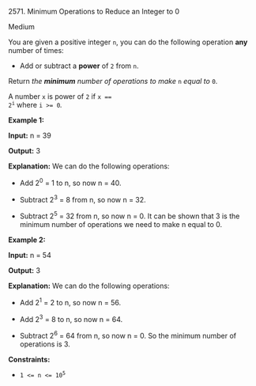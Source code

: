 2571\. Minimum Operations to Reduce an Integer to 0

Medium

You are given a positive integer `n`, you can do the following operation **any** number of times:

*   Add or subtract a **power** of `2` from `n`.

Return _the **minimum** number of operations to make_ `n` _equal to_ `0`.

A number `x` is power of `2` if <code>x == 2<sup>i</sup></code> where `i >= 0`_._

**Example 1:**

**Input:** n = 39

**Output:** 3

**Explanation:** We can do the following operations: 

- Add 2<sup>0</sup> = 1 to n, so now n = 40. 

- Subtract 2<sup>3</sup> = 8 from n, so now n = 32. 

- Subtract 2<sup>5</sup> = 32 from n, so now n = 0. It can be shown that 3 is the minimum number of operations we need to make n equal to 0.

**Example 2:**

**Input:** n = 54

**Output:** 3

**Explanation:** We can do the following operations: 

- Add 2<sup>1</sup> = 2 to n, so now n = 56. 

- Add 2<sup>3</sup> = 8 to n, so now n = 64. 

- Subtract 2<sup>6</sup> = 64 from n, so now n = 0. So the minimum number of operations is 3.

**Constraints:**

*   <code>1 <= n <= 10<sup>5</sup></code>